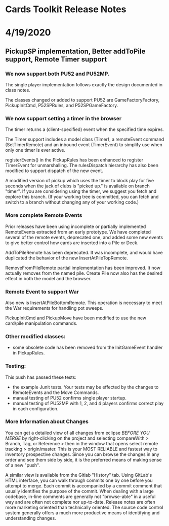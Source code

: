 # Cards Toolkit Release Notes

# 4/19/2020 
## PickupSP implementation, Better addToPile support, Remote Timer support
 
### We now support both PU52 and PU52MP. 
The single player implementation follows exactly the design documented in class notes. 

The classes changed or added to support PU52 are GameFactoryFactory, PickupInitCmd, P52SPRules, and P52SPGameFactory.  
 
### We now support setting a timer in the browser
The timer returns a (client-specified) event when the specified time expires. 

The Timer support includes a model class (Timer), a remoteEvent command (SetTimerRemote) and an inbound event (TimerEvent) to simplify use when only one timer is ever active. 

registerEvents() in the PickupRules has been enhanced to register TimerEvent for unmarshalling. The rulesDispatch hierarchy has also been modified to support dispatch of the new event. 

A modified version of pickup which uses the timer to block play for five seconds when the jack of clubs is "picked up." is available on branch "timer". If you are considering using the timer, we suggest you fetch and explore this branch. (If your working tree is committed, you can fetch and switch to a branch without changing any of your working code.) 
  

### More complete Remote Events
Prior releases have been using incomplete or partially implemented RemoteEvents extracted from an early prototype. We have completed several of the remote events, deprecated one, and added some new events to give better control how cards are inserted into a Pile or Deck. 

AddToPileRemote has been deprecated. It was incomplete, and would have duplicated the behavior of the new InsertAtPileTopRemote. 

RemoveFromPileRemote partial implementation has been improved. It now actually removes from the named pile. Create Pile now also has the desired effect in both the model and the browser.

### Remote Event to support War
Also new is InsertAtPileBottomRemote. This operation is necessary to meet the War requirements for handling pot sweeps. 

PickupInitCmd and PickupMove have been modified to use the new card/pile manipulation commands. 

### Other modified classes: 

- some obsolete code has been removed from  the InitGameEvent handler in PickupRules. 


### Testing: 

This push has passed these tests: 

- the example Junit tests. Your tests may be effected by the changes to RemoteEvents and the Move Commands. 
- manual testing of PU52 confirms single player startup. 
- manual testing of PU52MP with 1, 2, and 4 players confirms correct play in each configuration. 



### More Information about Changes

You can get a detailed view of all changes from eclipse  *BEFORE YOU MERGE* by right-clicking on the project and selecting compareWith > Branch, Tag, or Reference > then in the window that opens select remote tracking > origin/master. This is your MOST RELIABLE and fastest way to inventory prospective changes. Since you can browse the changes in any order and see them side by side, it is the preferred means of making sense of a new "push". 

A similar view is available from the Gitlab "History" tab. Using GitLab's HTML interface, you can walk through commits one by one before you attempt to merge. Each commit is accompanied by a commit comment that usually identifies the purpose of the commit. When dealing with a large codebase, in-line comments are generally not "browse-able" in a useful way and are often not complete nor up-to-date. Release notes are often more marketing oriented than technically oriented.  The source code control system generally offers a much more productive means of identifying and understanding changes.

